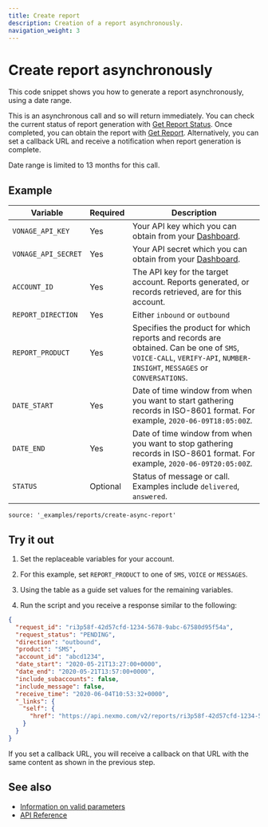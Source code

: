 ```yaml
---
title: Create report
description: Creation of a report asynchronously.
navigation_weight: 3
---
```


# Create report asynchronously

This code snippet shows you how to generate a report asynchronously, using a date range.

This is an asynchronous call and so will return immediately. You can check the current status of report generation with [Get Report Status](/reports/code-snippets/get-report-status). Once completed, you can obtain the report with [Get Report](/reports/code-snippets/get-report). Alternatively, you can set a callback URL and receive a notification when report generation is complete.

Date range is limited to 13 months for this call.

## Example

Variable | Required | Description
----|----|----
`VONAGE_API_KEY` | Yes | Your API key which you can obtain from your [Dashboard](https://dashboard.nexmo.com/sign-in).
`VONAGE_API_SECRET` | Yes | Your API secret which you can obtain from your [Dashboard](https://dashboard.nexmo.com/sign-in).
`ACCOUNT_ID` | Yes | The API key for the target account. Reports generated, or records retrieved, are for this account.
`REPORT_DIRECTION` | Yes | Either `inbound` or `outbound`
`REPORT_PRODUCT` | Yes | Specifies the product for which reports and records are obtained. Can be one of `SMS`, `VOICE-CALL`, `VERIFY-API`, `NUMBER-INSIGHT`, `MESSAGES` or `CONVERSATIONS`.
`DATE_START` | Yes | Date of time window from when you want to start gathering records in ISO-8601 format. For example, `2020-06-09T18:05:00Z`.
`DATE_END` | Yes | Date of time window from when you want to stop gathering records in ISO-8601 format. For example, `2020-06-09T20:05:00Z`.
`STATUS` | Optional | Status of message or call. Examples include `delivered`, `answered`.

```code_snippets
source: '_examples/reports/create-async-report'
```

## Try it out

1. Set the replaceable variables for your account.  

2. For this example, set `REPORT_PRODUCT` to one of `SMS`, `VOICE` or `MESSAGES`.

3. Using the table as a guide set values for the remaining variables.

4. Run the script and you receive a response similar to the following:

```json
{
  "request_id": "ri3p58f-42d57cfd-1234-5678-9abc-67580d95f54a",
  "request_status": "PENDING",
  "direction": "outbound",
  "product": "SMS",
  "account_id": "abcd1234",
  "date_start": "2020-05-21T13:27:00+0000",
  "date_end": "2020-05-21T13:57:00+0000",
  "include_subaccounts": false,
  "include_message": false,
  "receive_time": "2020-06-04T10:53:32+0000",
  "_links": {
    "self": {
      "href": "https://api.nexmo.com/v2/reports/ri3p58f-42d57cfd-1234-5678-9abc-67580d95f54a"
    }
  }
}
```

If you set a callback URL, you will receive a callback on that URL with the same content as shown in the previous step.

## See also

* [Information on valid parameters](/reports/code-snippets/before-you-begin#parameters)
* [API Reference](/api/reports)
